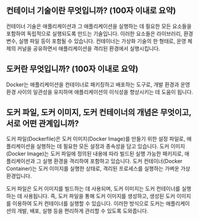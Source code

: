 ## 컨테이너 기술이란 무엇입니까? (100자 이내로 요약)
컨테이너 기술은 애플리케이션과 그 애플리케이션을 실행하는 데 필요한 모든 요소들을 포함하여 독립적으로 실행되도록 만드는 기술입니다. 이러한 요소들은 라이브러리, 환경 변수, 실행 파일 등이 포함될 수 있습니다. 컨테이너는 가상화 기술의 한 형태로, 운영 체제의 커널을 공유하면서 애플리케이션을 격리된 환경에서 실행시킵니다.

## 도커란 무엇입니까? (100자 이내로 요약)
Docker는 애플리케이션을 컨테이너로 패키징하고 배포하는 도구로, 개발 환경과 운영 환경 사이의 일관성을 유지하며 애플리케이션의 이식성을 향상시키는 데 도움이 됩니다.

## 도커 파일, 도커 이미지, 도커 컨테이너의 개념은 무엇이고, 서로 어떤 관계입니까?
도커 파일(Dockerfile)은 도커 이미지(Docker Image)를 만들기 위한 설정 파일로, 애플리케이션을 실행하는 데 필요한 모든 설정과 종속성을 담고 있습니다.
도커 이미지(Docker Image)는 도커 파일에 정의된 내용에 따라 빌드된 실행 가능한 패키지로, 애플리케이션과 그 실행 환경을 격리하여 포함하고 있습니다.
도커 컨테이너(Docker Container)는 도커 이미지를 실행한 상태로, 격리된 프로세스를 실행하는 가벼운 가상 환경입니다.

도커 파일은 도커 이미지를 빌드하는 데 사용되며, 도커 이미지는 도커 컨테이너를 실행하는 데 사용됩니다. 즉, 도커 파일을 통해 도커 이미지를 생성하고, 생성된 도커 이미지를 이용하여 도커 컨테이너를 실행할 수 있습니다. 이러한 방식으로 도커는 애플리케이션의 개발, 배포, 실행 등을 편리하게 관리할 수 있도록 도와줍니다.


